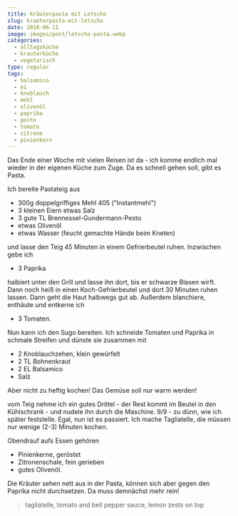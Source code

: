 ```yaml
---
title: Kräuterpasta mit Letscho
slug: kraeterpasta-mit-letscho
date: 2010-06-11
image: images/post/letscho-pasta.webp
categories: 
  - alltagsküche
  - krauterküche
  - vegetarisch
type: regular
tags: 
  - balsamico
  - ei
  - knoblauch
  - mehl
  - olivenöl
  - paprika
  - pesto
  - tomate
  - zitrone
  - pinienkern
---
```


Das Ende einer Woche mit vielen Reisen ist da - ich komme endlich mal wieder in der eigenen Küche zum Zuge. Da es schnell gehen soll, gibt es Pasta.

Ich bereite Pastateig aus

* 300g doppelgriffiges Mehl 405 ("Instantmehl") 
* 3 kleinen Eiern etwas Salz 
* 3 gute TL Brennessel-Gundermann-Pesto 
* etwas Olivenöl 
* etwas Wasser (feucht gemachte Hände beim Kneten)

und lasse den Teig 45 Minuten in einem Gefrierbeutel ruhen. Inzwischen gebe ich

* 3 Paprika

halbiert unter den Grill und lasse ihn dort, bis er schwarze Blasen wirft. Dann noch heiß in einen Koch-Gefrierbeutel und dort 30 Minuten ruhen lassen. Dann geht die Haut halbwegs gut ab. Außerdem blanchiere, enthäute und entkerne ich

* 3 Tomaten.

Nun kann ich den Sugo bereiten. Ich schneide Tomaten und Paprika in schmale Streifen und dünste sie zusammen mit

* 2 Knoblauchzehen, klein gewürfelt 
* 2 TL Bohnenkraut 
* 2 EL Balsamico 
* Salz

Aber nicht zu heftig kochen! Das Gemüse soll nur warm werden!

vom Teig nehme ich ein gutes Drittel - der Rest kommt im Beutel in den Kühlschrank - und nudele ihn durch die Maschine. 9/9 - zu dünn, wie ich später feststelle. Egal, nun ist es passiert. Ich mache Tagliatelle, die müssen nur wenige (2-3) Minuten kochen.

Obendrauf aufs Essen gehören

* Pinienkerne, geröstet 
* Zitronenschale, fein gerieben 
* gutes Olivenöl.

Die Kräuter sehen nett aus in der Pasta, können sich aber gegen den Paprika nicht durchsetzen. Da muss demnächst mehr rein!

> tagliatelle, tomato and bell pepper sauce, lemon zests on top